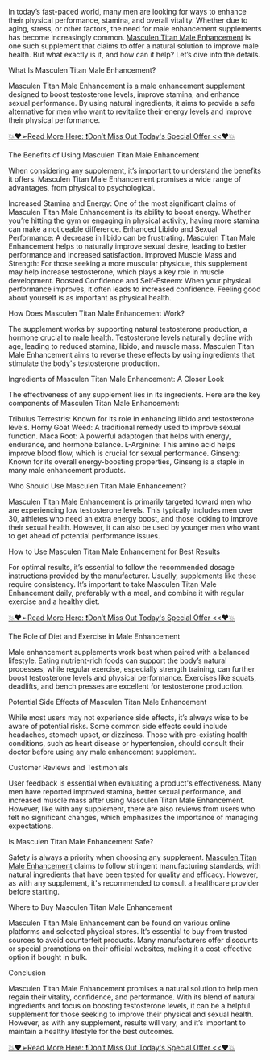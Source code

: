 In today’s fast-paced world, many men are looking for ways to enhance their physical performance, stamina, and overall vitality. Whether due to aging, stress, or other factors, the need for male enhancement supplements has become increasingly common. [Masculen Titan Male Enhancement](https://www.facebook.com/MasculenTitan.Male.Enhancement.Official/) is one such supplement that claims to offer a natural solution to improve male health. But what exactly is it, and how can it help? Let’s dive into the details.

What Is Masculen Titan Male Enhancement?

Masculen Titan Male Enhancement is a male enhancement supplement designed to boost testosterone levels, improve stamina, and enhance sexual performance. By using natural ingredients, it aims to provide a safe alternative for men who want to revitalize their energy levels and improve their physical performance.


[💥❤️➢Read More Here: ❗Don’t Miss Out Today's Special Offer <<❤️💥](https://supplementcarts.com/masculen-titan-male-enhancement-official/)


The Benefits of Using Masculen Titan Male Enhancement

When considering any supplement, it’s important to understand the benefits it offers. Masculen Titan Male Enhancement promises a wide range of advantages, from physical to psychological.

Increased Stamina and Energy: One of the most significant claims of Masculen Titan Male Enhancement is its ability to boost energy. Whether you’re hitting the gym or engaging in physical activity, having more stamina can make a noticeable difference.
Enhanced Libido and Sexual Performance: A decrease in libido can be frustrating. Masculen Titan Male Enhancement helps to naturally improve sexual desire, leading to better performance and increased satisfaction.
Improved Muscle Mass and Strength: For those seeking a more muscular physique, this supplement may help increase testosterone, which plays a key role in muscle development.
Boosted Confidence and Self-Esteem: When your physical performance improves, it often leads to increased confidence. Feeling good about yourself is as important as physical health.

How Does Masculen Titan Male Enhancement Work?

The supplement works by supporting natural testosterone production, a hormone crucial to male health. Testosterone levels naturally decline with age, leading to reduced stamina, libido, and muscle mass. Masculen Titan Male Enhancement aims to reverse these effects by using ingredients that stimulate the body's testosterone production.

Ingredients of Masculen Titan Male Enhancement: A Closer Look

The effectiveness of any supplement lies in its ingredients. Here are the key components of Masculen Titan Male Enhancement:

Tribulus Terrestris: Known for its role in enhancing libido and testosterone levels.
Horny Goat Weed: A traditional remedy used to improve sexual function.
Maca Root: A powerful adaptogen that helps with energy, endurance, and hormone balance.
L-Arginine: This amino acid helps improve blood flow, which is crucial for sexual performance.
Ginseng: Known for its overall energy-boosting properties, Ginseng is a staple in many male enhancement products.

Who Should Use Masculen Titan Male Enhancement?

Masculen Titan Male Enhancement is primarily targeted toward men who are experiencing low testosterone levels. This typically includes men over 30, athletes who need an extra energy boost, and those looking to improve their sexual health. However, it can also be used by younger men who want to get ahead of potential performance issues.

How to Use Masculen Titan Male Enhancement for Best Results

For optimal results, it’s essential to follow the recommended dosage instructions provided by the manufacturer. Usually, supplements like these require consistency. It’s important to take Masculen Titan Male Enhancement daily, preferably with a meal, and combine it with regular exercise and a healthy diet.


[💥❤️➢Read More Here: ❗Don’t Miss Out Today's Special Offer <<❤️💥](https://supplementcarts.com/masculen-titan-male-enhancement-official/)


The Role of Diet and Exercise in Male Enhancement

Male enhancement supplements work best when paired with a balanced lifestyle. Eating nutrient-rich foods can support the body’s natural processes, while regular exercise, especially strength training, can further boost testosterone levels and physical performance. Exercises like squats, deadlifts, and bench presses are excellent for testosterone production.

Potential Side Effects of Masculen Titan Male Enhancement

While most users may not experience side effects, it’s always wise to be aware of potential risks. Some common side effects could include headaches, stomach upset, or dizziness. Those with pre-existing health conditions, such as heart disease or hypertension, should consult their doctor before using any male enhancement supplement.

Customer Reviews and Testimonials

User feedback is essential when evaluating a product's effectiveness. Many men have reported improved stamina, better sexual performance, and increased muscle mass after using Masculen Titan Male Enhancement. However, like with any supplement, there are also reviews from users who felt no significant changes, which emphasizes the importance of managing expectations.

Is Masculen Titan Male Enhancement Safe?

Safety is always a priority when choosing any supplement. [Masculen Titan Male Enhancement](https://thebuzzbyte.com/masculen-titan-male-enhancement/) claims to follow stringent manufacturing standards, with natural ingredients that have been tested for quality and efficacy. However, as with any supplement, it's recommended to consult a healthcare provider before starting.

Where to Buy Masculen Titan Male Enhancement

Masculen Titan Male Enhancement can be found on various online platforms and selected physical stores. It’s essential to buy from trusted sources to avoid counterfeit products. Many manufacturers offer discounts or special promotions on their official websites, making it a cost-effective option if bought in bulk.

Conclusion

Masculen Titan Male Enhancement promises a natural solution to help men regain their vitality, confidence, and performance. With its blend of natural ingredients and focus on boosting testosterone levels, it can be a helpful supplement for those seeking to improve their physical and sexual health. However, as with any supplement, results will vary, and it’s important to maintain a healthy lifestyle for the best outcomes.


[💥❤️➢Read More Here: ❗Don’t Miss Out Today's Special Offer <<❤️💥](https://supplementcarts.com/masculen-titan-male-enhancement-official/)

